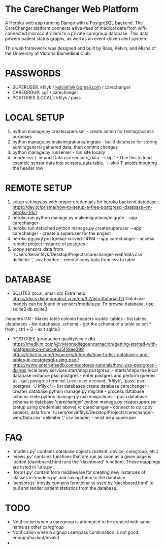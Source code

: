# The CareChanger Web Platform

A Heroku web app running Django with a PostgreSQL backend. The CareChanger platform connects a live-feed of medical data from wifi-connected microcontrollers to a private caregroup database. This data powers patient status graphs, as well as an event-driven alert system.

This web framework was designed and built by Ross, Kelvin, and Misha of the University of Victoria Biomedical Club.

# PASSWORDS

- SUPERUSER: kfilyk / kelvinfilyk@gmail.com / carechanger
- CAREGROUP: cg1 / carechanger
- POSTGRES (LOCAL): kfilyk / pass

# LOCAL SETUP

1. python manage.py createsuperuser - create admin for testing/access purposes
2. python manage.py makemigrations/migrate - build database for storing admin/general gathered data, then commit changes
3. python manage.py runserver - run site locally
4. .mode csv / .import Data.csv sensors_data --skip 1 - Use this to load example sensor data into sensors_data table. '--skip 1' avoids inputting the header row

# REMOTE SETUP
1. setup settings.py with proper credentials for heroku backend database: https://dev.to/prisma/how-to-setup-a-free-postgresql-database-on-heroku-1dc1
2. heroku run python manage.py makemigrations/migrate --app carechanger
3. heroku run:detached python manage.py createsuperuser --app carechanger - create a superuser for the project
4. heroku pg:psql postgresql-curved-14194 --app carechanger - access remote project instance of postgres 
5. \copy sensors_data from '/Users/kelvinfilyk/Desktop/Projects/carechanger-web/data.csv' delimiter ',' csv header; - remote copy data from csv to table


# DATABASE

- SQLITE3 (local, small db)
Extra help: https://docs.djangoproject.com/en/3.2/intro/tutorial02/
Database models can be found in sensors/models.py. To browse database, use:
sqlite3 db.sqlite3

.headers ON - Makes table column headers visible
.tables - list tables
.databases - list databases
.schema <tablename> - get the schema of a table
select * from <tablename>;
ctrl + D -  exit sqlite3


- POSTGRES (production quality/scale db)
https://medium.com/@viviennediegoencarnacion/getting-started-with-postgresql-on-mac-e6a5f48ee399
https://chartio.com/resources/tutorials/how-to-list-databases-and-tables-in-postgresql-using-psql/
https://www.enterprisedb.com/postgres-tutorials/how-use-postgresql-django
local brew services start/stop postgresql - starts/stops the local database instance
psql postgres - enter postgres and perform queries
\q - quit postgres terminal
Local user account: 'kfilyk', 'pass'
psql postgres -U kfilyk
\l - list databases
create database carechanger - creates database
python manage.py migrate - process database schema code
python manage.py makemigrations - push database schema to database 'carechanger'
python manage.py createsuperuser (setup using credentials above)
\c carechanger - connect to db
copy sensors_data from '/Users/kelvinfilyk/Desktop/Projects/carechanger-web/Data.csv' delimiter ',' csv header; - must be a superuser

# FAQ

- 'models.py' contains database objects (patient, device, caregroup, etc.)
- 'views.py' contains functions that are run as soon as a given page is loaded (dashboard.html runs the 'dashboard' function). These mappings are listed in 'urls.py'.
- 'forms.py' contain form middleware for creating new instances of classes in 'models.py' and saving them to the database.
- 'sensors.js' mostly contains functionality used by 'dashboard.html' to pull and render patient statistics from the database.

# TODO

- Notification when a caregroup is attempted to be created with same name as other caregroup
- Notification when a signup user/pass combination is not good enough/hacked/invalid
- 
